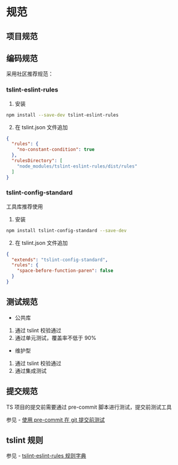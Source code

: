 # 规范

## 项目规范

## 编码规范

采用社区推荐规范：

### tslint-eslint-rules

1. 安装

```sh
npm install --save-dev tslint-eslint-rules
```

2. 在 tslint.json 文件追加

```json
{
  "rules": {
    "no-constant-condition": true
  },
  "rulesDirectory": [
    "node_modules/tslint-eslint-rules/dist/rules"
  ]
}
```

### tslint-config-standard

工具库推荐使用

1. 安装

```sh
npm install tslint-config-standard --save-dev
```

2. 在 tslint.json 文件追加

```json
{
  "extends": "tslint-config-standard",
  "rules": {
    "space-before-function-paren": false
  }
}
```

## 测试规范

* 公共库

1. 通过 tslint 校验通过
2. 通过单元测试，覆盖率不低于 90%

* 维护型

1. 通过 tslint 校验通过
2. 通过集成测试



## 提交规范

TS 项目的提交前需要通过 pre-commit 脚本进行测试，提交前测试工具

参见 - [使用 pre-commit 在 git 提交前测试](../../../Engineering/4-测试工具/使用pre-commit在git提交前测试.md)

## tslint 规则

参见 - [tslint-eslint-rules 规则字典](./tslint-eslint-rules规则字典.md)